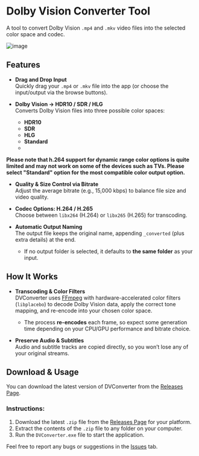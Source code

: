 # Dolby Vision Converter Tool

A tool to convert Dolby Vision `.mp4` and `.mkv` video files into the selected color space and codec.

![image](https://github.com/user-attachments/assets/7035e0be-699c-4f6c-a2c6-cb68f0dca764)

## Features

- **Drag and Drop Input**  
  Quickly drag your `.mp4` or `.mkv` file into the app (or choose the input/output via the browse buttons).

- **Dolby Vision → HDR10 / SDR / HLG**  
  Converts Dolby Vision files into three possible color spaces:
    - **HDR10**
    - **SDR**
    - **HLG**
    - **Standard**
    - 
**Please note that h.264 support for dynamic range color options is quite limited and may not work on some of the devices such as TVs.
Please select "Standard" option for the most compatible color output option.**

- **Quality & Size Control via Bitrate**  
  Adjust the average bitrate (e.g., 15,000 kbps) to balance file size and video quality.

- **Codec Options: H.264 / H.265**  
  Choose between `libx264` (H.264) or `libx265` (H.265) for transcoding.

- **Automatic Output Naming**  
  The output file keeps the original name, appending `_converted` (plus extra details) at the end.
    - If no output folder is selected, it defaults to **the same folder** as your input.

## How It Works

- **Transcoding & Color Filters**  
  DVConverter uses [FFmpeg](https://ffmpeg.org/) with hardware-accelerated color filters (`libplacebo`) to decode Dolby Vision data, apply the correct tone mapping, and re-encode into your chosen color space.
    - The process **re-encodes** each frame, so expect some generation time depending on your CPU/GPU performance and bitrate choice.

- **Preserve Audio & Subtitles**  
  Audio and subtitle tracks are copied directly, so you won’t lose any of your original streams.

## Download & Usage

You can download the latest version of DVConverter from the [Releases Page](https://github.com/SlavomirDurej/DVConverter/releases).

### Instructions:
1. Download the latest `.zip` file from the [Releases Page](https://github.com/SlavomirDurej/DVConverter/releases) for your platform.
2. Extract the contents of the `.zip` file to any folder on your computer.
3. Run the `DVConverter.exe` file to start the application.

Feel free to report any bugs or suggestions in the [Issues](https://github.com/SlavomirDurej/DVConverter/issues) tab.
